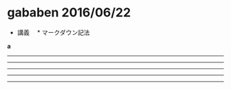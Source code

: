 # gababen 2016/06/22
* 講義
　* マークダウン記法

**a**

***

* * *

*****

- - -

---------------------------------------
